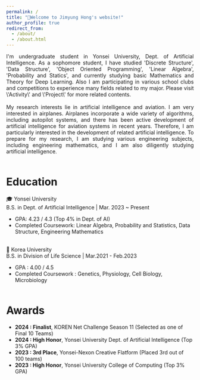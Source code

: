 ```yaml
---
permalink: /
title: "👋Welcome to Jimyung Hong's website!"
author_profile: true
redirect_from: 
  - /about/
  - /about.html
---
```

<div align="justify">
I'm undergraduate student in Yonsei University, Dept. of Artificial Intelligence. As a sophomore student, I have studied 'Discrete Structure', 'Data Structure', 'Object Oriented Programming', 'Linear Algebra', 'Probability and Statics', and currently studying basic Mathematics and Theory for Deep Learning. Also I am participating in various school clubs and competitions to experience many fields related to my major. Please visit \'Activity\' and \'Project\' for more related contents.<br/><br/>
My research interests lie in artificial intelligence and aviation. I am very interested in airplanes. Airplanes incorporate a wide variety of algorithms, including autopilot systems, and there has been active development of artificial intelligence for aviation systems in recent years. Therefore, I am particularly interested in the development of related artificial intelligence. To prepare for my research, I am studying various engineering subjects, including engineering mathematics, and I am also diligently studying artificial intelligence.
</div>
<br/>

Education
======

🎓 Yonsei University  
B.S. in Dept. of Artificial Intelligence | Mar. 2023 ~ Present
- GPA: 4.23 / 4.3 (Top 4% in Dept. of AI)  
- Completed Coursework: Linear Algebra, Probability and Statistics, Data Structure, Engineering Mathematics
<br/><br/>

🏫 Korea University  
B.S. in Division of Life Science | Mar.2021 - Feb.2023
- GPA : 4.00 / 4.5
- Completed Coursework : Genetics, Physiology, Cell Biology, Microbiology<br/><br/>


Awards
======

- **2024 : Finalist**, KOREN Net Challenge Season 11 (Selected as one of Final 10 Teams)
- **2024 : High Honor**, Yonsei University Dept. of Artificial Intelligence (Top 3% GPA)
- **2023 : 3rd Place**, Yonsei-Nexon Creative Flatform (Placed 3rd out of 100 teams)
- **2023 : High Honor**, Yonsei University College of Computing (Top 3% GPA)
